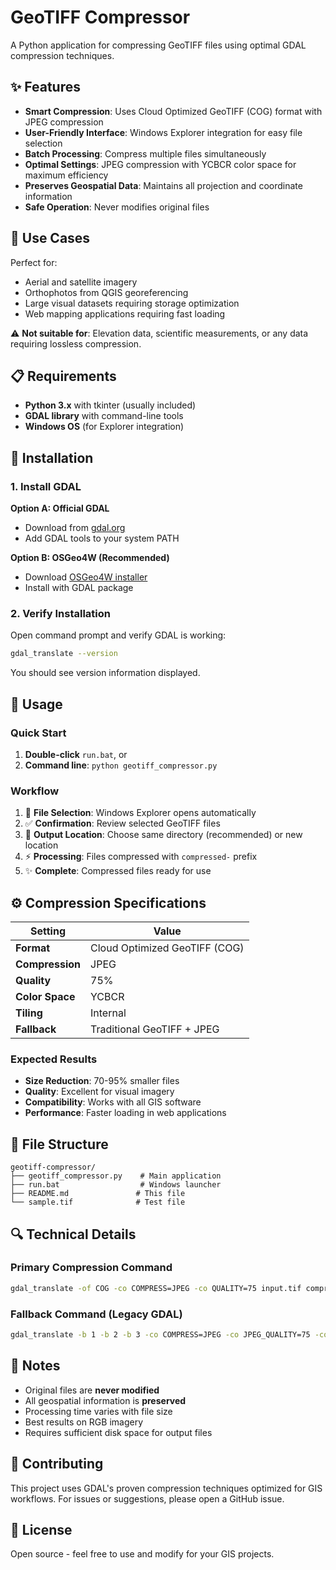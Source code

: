 # GeoTIFF Compressor

A Python application for compressing GeoTIFF files using optimal GDAL compression techniques.

## ✨ Features

- **Smart Compression**: Uses Cloud Optimized GeoTIFF (COG) format with JPEG compression
- **User-Friendly Interface**: Windows Explorer integration for easy file selection
- **Batch Processing**: Compress multiple files simultaneously
- **Optimal Settings**: JPEG compression with YCBCR color space for maximum efficiency
- **Preserves Geospatial Data**: Maintains all projection and coordinate information
- **Safe Operation**: Never modifies original files

## 🎯 Use Cases

Perfect for:
- Aerial and satellite imagery
- Orthophotos from QGIS georeferencing
- Large visual datasets requiring storage optimization
- Web mapping applications requiring fast loading

⚠️ **Not suitable for**: Elevation data, scientific measurements, or any data requiring lossless compression.

## 📋 Requirements

- **Python 3.x** with tkinter (usually included)
- **GDAL library** with command-line tools
- **Windows OS** (for Explorer integration)

## 🔧 Installation

### 1. Install GDAL

**Option A: Official GDAL**
- Download from [gdal.org](https://gdal.org/download.html)
- Add GDAL tools to your system PATH

**Option B: OSGeo4W (Recommended)**
- Download [OSGeo4W installer](https://trac.osgeo.org/osgeo4w/)
- Install with GDAL package

### 2. Verify Installation

Open command prompt and verify GDAL is working:
```bash
gdal_translate --version
```

You should see version information displayed.

## 🚀 Usage

### Quick Start
1. **Double-click** `run.bat`, or
2. **Command line**: `python geotiff_compressor.py`

### Workflow
1. 📁 **File Selection**: Windows Explorer opens automatically
2. ✅ **Confirmation**: Review selected GeoTIFF files
3. 📂 **Output Location**: Choose same directory (recommended) or new location
4. ⚡ **Processing**: Files compressed with `compressed-` prefix
5. ✨ **Complete**: Compressed files ready for use

## ⚙️ Compression Specifications

| Setting | Value |
|---------|--------|
| **Format** | Cloud Optimized GeoTIFF (COG) |
| **Compression** | JPEG |
| **Quality** | 75% |
| **Color Space** | YCBCR |
| **Tiling** | Internal |
| **Fallback** | Traditional GeoTIFF + JPEG |

### Expected Results
- **Size Reduction**: 70-95% smaller files
- **Quality**: Excellent for visual imagery
- **Compatibility**: Works with all GIS software
- **Performance**: Faster loading in web applications

## 📁 File Structure

```
geotiff-compressor/
├── geotiff_compressor.py    # Main application
├── run.bat                  # Windows launcher
├── README.md               # This file
└── sample.tif              # Test file
```

## 🔍 Technical Details

### Primary Compression Command
```bash
gdal_translate -of COG -co COMPRESS=JPEG -co QUALITY=75 input.tif compressed-input.tif
```

### Fallback Command (Legacy GDAL)
```bash
gdal_translate -b 1 -b 2 -b 3 -co COMPRESS=JPEG -co JPEG_QUALITY=75 -co PHOTOMETRIC=YCBCR -co TILED=YES input.tif compressed-input.tif
```

## 📝 Notes

- Original files are **never modified**
- All geospatial information is **preserved**
- Processing time varies with file size
- Best results on RGB imagery
- Requires sufficient disk space for output files

## 🤝 Contributing

This project uses GDAL's proven compression techniques optimized for GIS workflows. For issues or suggestions, please open a GitHub issue.

## 📄 License

Open source - feel free to use and modify for your GIS projects.